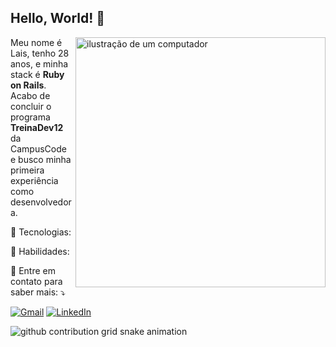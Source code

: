 ## Hello, World! 👋

<img src="https://raw.githubusercontent.com/MicaelliMedeiros/micaellimedeiros/master/image/computer-illustration.png" alt="ilustração de um computador" min-width="400px" max-width="400px" width="400px" align="right">

<p align="left"> 
  Meu nome é Lais, tenho 28 anos, e minha stack é <strong>Ruby on Rails</strong>.<br>
  Acabo de concluir o programa <strong>TreinaDev12</strong> da CampusCode e busco minha primeira experiência como desenvolvedora.
</p>

<p align="left">
  🦄 Tecnologias:
</p>

<p align="left">
  💼 Habilidades:
</p>

<p align="left">
  💌 Entre em contato para saber mais: ⤵️
</p>

<p align="left">
  <a href="#" title="Gmail">
  <img src="https://img.shields.io/badge/-Gmail-E4E4E4?style=flat&labelColor=E4E4E4&logo=gmail&logoColor=red&link=laisdev25@gmail.com" alt="Gmail"/></a>
  <a href="#" title="LinkedIn">
  <img src="https://img.shields.io/badge/-Linkedin-0e76a8?style=flat-square&logo=Linkedin&logoColor=white&link=https://www.linkedin.com/in/lais-santos-almeida/" alt="LinkedIn"/></a>
</p>
<picture>
  <source media="(prefers-color-scheme: dark)" srcset="https://raw.githubusercontent.com/LaiLestrange/LaiLestrange/output/github-contribution-grid-snake-dark.svg" />
  <source media="(prefers-color-scheme: light)" srcset="https://raw.githubusercontent.com/LaiLestrange/LaiLestrange/output/github-contribution-grid-snake.svg"/>
  <img alt="github contribution grid snake animation" src="https://raw.githubusercontent.com/LaiLestrange/LaiLestrange/output/github-contribution-grid-snake.svg" />
</picture>
